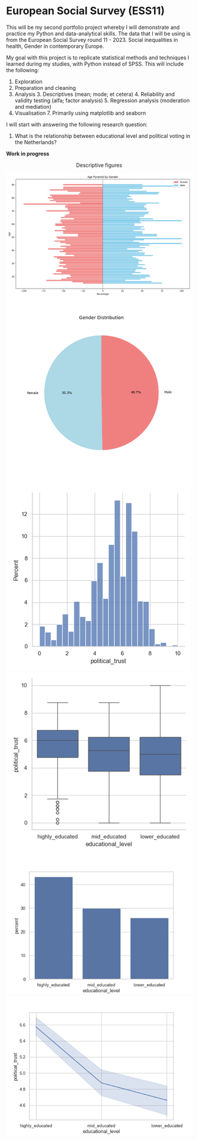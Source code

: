 # European Social Survey (ESS11)
This will be my second portfolio project whereby I will demonstrate and practice my Python and data-analytical skills.
The data that I will be using is from the European Social Survey round 11 - 2023. Social inequalities in health, Gender in contemporary Europe.

My goal with this project is to replicate statistical methods and techniques I learned during my studies, with Python instead of SPSS.
This will include the following:
1. Exploration 
2. Preparation and cleaning
2. Analysis
   3. Descriptives (mean; mode; et cetera)
   4. Reliability and validity testing (alfa; factor analysis)
   5. Regression analysis (moderation and mediation)
6. Visualisation
   7. Primarily using matplotlib and seaborn

I will start with answering the following research question:
1. What is the relationship between educational level and political voting in the Netherlands?

**Work in progress**



<p align="center">
  Descriptive figures
</p>

<p align="center">
  <img src="reports\figures\age.png?raw=True" alt="Age" />
  <img src="reports\figures\gender.png?raw=True" alt="Gender" />
   <img src="reports\figures\political_trust.png?raw=True" alt="Political Trust" />
   <img src="reports\figures\education_political_trust.png?raw=True" alt="Political Trust Education" />
  <img src="reports\figures\educational_level.png?raw=True" alt="Education" />
  <img src="reports\figures\political_trust_line.png?raw=True" alt="Political Trust Line" />
</p>
